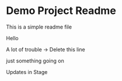# Demo Project Readme

This is a simple readme file

Hello

A lot of trouble
-> Delete this line

just something going on

Updates in Stage
